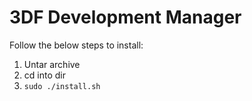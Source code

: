 # 3DF Development Manager

Follow the below steps to install:

1. Untar archive
2. cd into dir
3. `sudo ./install.sh`

